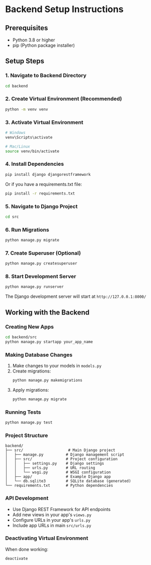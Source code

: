 

# Backend Setup Instructions

## Prerequisites
- Python 3.8 or higher
- pip (Python package installer)

## Setup Steps

### 1. Navigate to Backend Directory
```bash
cd backend
```

### 2. Create Virtual Environment (Recommended)
```bash
python -m venv venv
```

### 3. Activate Virtual Environment
```bash
# Windows
venv\Scripts\activate

# Mac/Linux
source venv/bin/activate
```

### 4. Install Dependencies
```bash
pip install django djangorestframework
```

Or if you have a requirements.txt file:
```bash
pip install -r requirements.txt
```

### 5. Navigate to Django Project
```bash
cd src
```

### 6. Run Migrations
```bash
python manage.py migrate
```

### 7. Create Superuser (Optional)
```bash
python manage.py createsuperuser
```

### 8. Start Development Server
```bash
python manage.py runserver
```

The Django development server will start at `http://127.0.0.1:8000/`

## Working with the Backend

### Creating New Apps
```bash
cd backend/src
python manage.py startapp your_app_name
```

### Making Database Changes
1. Make changes to your models in `models.py`
2. Create migrations:
   ```bash
   python manage.py makemigrations
   ```
3. Apply migrations:
   ```bash
   python manage.py migrate
   ```

### Running Tests
```bash
python manage.py test
```

### Project Structure
```
backend/
├── src/                    # Main Django project
│   ├── manage.py          # Django management script
│   ├── src/               # Project configuration
│   │   ├── settings.py    # Django settings
│   │   ├── urls.py        # URL routing
│   │   └── wsgi.py        # WSGI configuration
│   ├── app/               # Example Django app
│   └── db.sqlite3         # SQLite database (generated)
└── requirements.txt       # Python dependencies
```

### API Development
- Use Django REST Framework for API endpoints
- Add new views in your app's `views.py`
- Configure URLs in your app's `urls.py`
- Include app URLs in main `src/urls.py`

### Deactivating Virtual Environment
When done working:
```bash
deactivate
```